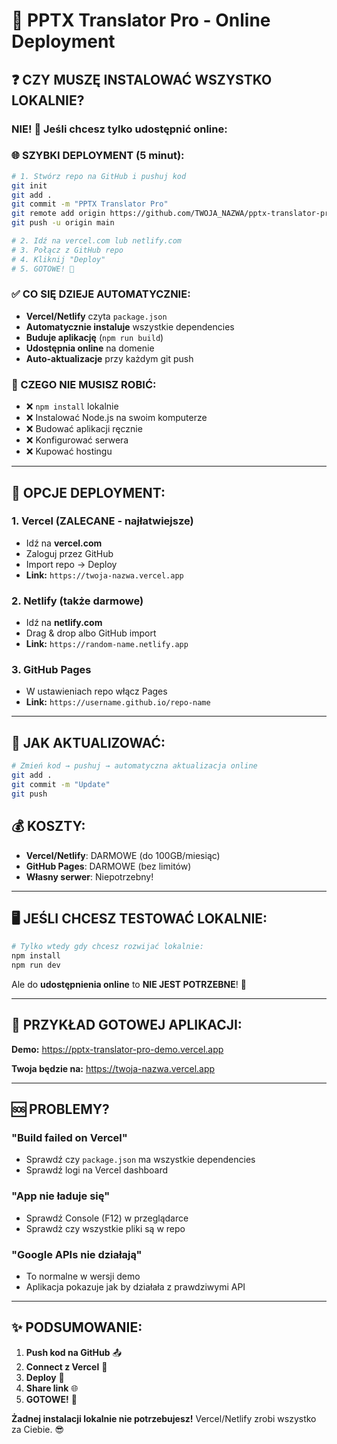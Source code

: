 # 🚀 PPTX Translator Pro - Online Deployment

## ❓ CZY MUSZĘ INSTALOWAĆ WSZYSTKO LOKALNIE?

### **NIE!** 🎉 Jeśli chcesz tylko udostępnić online:

### 🌐 SZYBKI DEPLOYMENT (5 minut):

```bash
# 1. Stwórz repo na GitHub i pushuj kod
git init
git add .
git commit -m "PPTX Translator Pro"
git remote add origin https://github.com/TWOJA_NAZWA/pptx-translator-pro.git
git push -u origin main

# 2. Idź na vercel.com lub netlify.com
# 3. Połącz z GitHub repo  
# 4. Kliknij "Deploy"
# 5. GOTOWE! 🚀
```

### ✅ CO SIĘ DZIEJE AUTOMATYCZNIE:
- **Vercel/Netlify** czyta `package.json`
- **Automatycznie instaluje** wszystkie dependencies 
- **Buduje aplikację** (`npm run build`)
- **Udostępnia online** na domenie
- **Auto-aktualizacje** przy każdym git push

### 🚫 CZEGO NIE MUSISZ ROBIĆ:
- ❌ `npm install` lokalnie
- ❌ Instalować Node.js na swoim komputerze  
- ❌ Budować aplikacji ręcznie
- ❌ Konfigurować serwera
- ❌ Kupować hostingu

---

## 🎯 OPCJE DEPLOYMENT:

### 1. **Vercel** (ZALECANE - najłatwiejsze)
- Idź na **vercel.com**
- Zaloguj przez GitHub
- Import repo → Deploy
- **Link:** `https://twoja-nazwa.vercel.app`

### 2. **Netlify** (także darmowe)
- Idź na **netlify.com** 
- Drag & drop albo GitHub import
- **Link:** `https://random-name.netlify.app`

### 3. **GitHub Pages**
- W ustawieniach repo włącz Pages
- **Link:** `https://username.github.io/repo-name`

---

## 🔄 JAK AKTUALIZOWAĆ:

```bash
# Zmień kod → pushuj → automatyczna aktualizacja online
git add .
git commit -m "Update"
git push
```

## 💰 KOSZTY:
- **Vercel/Netlify**: DARMOWE (do 100GB/miesiąc)
- **GitHub Pages**: DARMOWE (bez limitów)
- **Własny serwer**: Niepotrzebny!

---

## 🖥️ JEŚLI CHCESZ TESTOWAĆ LOKALNIE:

```bash
# Tylko wtedy gdy chcesz rozwijać lokalnie:
npm install
npm run dev
```

Ale do **udostępnienia online** to **NIE JEST POTRZEBNE**! 🎉

---

## 🚀 PRZYKŁAD GOTOWEJ APLIKACJI:

**Demo:** https://pptx-translator-pro-demo.vercel.app

**Twoja będzie na:** https://twoja-nazwa.vercel.app

---

## 🆘 PROBLEMY?

### "Build failed on Vercel"
- Sprawdź czy `package.json` ma wszystkie dependencies
- Sprawdź logi na Vercel dashboard

### "App nie ładuje się"
- Sprawdź Console (F12) w przeglądarce
- Sprawdż czy wszystkie pliki są w repo

### "Google APIs nie działają"
- To normalne w wersji demo
- Aplikacja pokazuje jak by działała z prawdziwymi API

---

## ✨ PODSUMOWANIE:

1. **Push kod na GitHub** 📤
2. **Connect z Vercel** 🔗  
3. **Deploy** 🚀
4. **Share link** 🌐
5. **GOTOWE!** 🎉

**Żadnej instalacji lokalnie nie potrzebujesz!** Vercel/Netlify zrobi wszystko za Ciebie. 😎